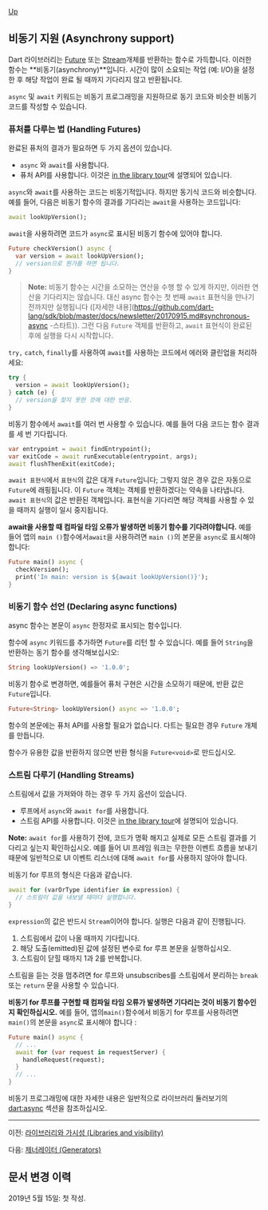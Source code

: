 [Up](./index.md)

##  비동기 지원 (Asynchrony support)

Dart 라이브러리는 [Future](#handling-futures) 또는 [Stream](#handling-streams)개체를 반환하는 함수로 가득합니다.  이러한 함수는 **비동기(asynchrony)**입니다. 시간이 많이 소요되는 작업 (예: I/O)을 설정 한 후 해당 작업이 완료 될 때까지 기다리지 않고 반환됩니다.

`async` 및 `await` 키워드는 비동기 프로그래밍을 지원하므로 동기 코드와 비슷한 비동기 코드를 작성할 수 있습니다.

<p id="handling-futres"/>

###  퓨처를 다루는 법 (Handling Futures)

완료된 퓨처의 결과가 필요하면 두 가지 옵션이 있습니다.

-  `async` 와  `await`를 사용합니다.
- 퓨처 API를 사용합니다. 이것은 [in the library tour](https://dart.dev/guides/libraries/library-tour#future)에 설명되어 있습니다.

`async`와 `await`를 사용하는  코드는 비동기적입니다. 하지만 동기식 코드와 비슷합니다. 예를 들어, 다음은 비동기 함수의 결과를 기다리는 `await`을 사용하는 코드입니다:

```dart
await lookUpVersion();
```

`await`을 사용하려면 코드가 `async`로 표시된 비동기 함수에 있어야 합니다.

```dart
Future checkVersion() async {
  var version = await lookUpVersion();
  // version으로 뭔가를 하면 됩니다.
}
```

> **Note:** 비동기 함수는 시간을 소모하는 연산을 수행 할 수 있게 하지만, 이러한 연산을 기다리지는 않습니다. 대신 async 함수는 첫 번째 `await` 표현식을 만나기 전까지만 실행됩니다 ([자세한 내용](https://github.com/dart-lang/sdk/blob/master/docs/newsletter/20170915.md#synchronous-async -스타트)). 그런 다음 `Future` 객체를 반환하고, `await` 표현식이 완료된 후에 실행을 다시 시작합니다.

`try,` `catch`, `finally`를 사용하여 `await`를 사용하는 코드에서 에러와 클린업을 처리하세요:

```dart
try {
  version = await lookUpVersion();
} catch (e) {
  // version을 찾지 못한 것에 대한 반응.
}
```

비동기 함수에서 `await`를 여러 번 사용할 수 있습니다. 예를 들어 다음 코드는 함수 결과를 세 번 기다립니다.

```dart
var entrypoint = await findEntrypoint();
var exitCode = await runExecutable(entrypoint, args);
await flushThenExit(exitCode);
```

`await 표현식`에서 `표현식`의 값은 대개 `Future`입니다; 그렇지 않은 경우 값은 자동으로 `Future`에 래핑됩니다. 이 `Future` 객체는 객체를 반환하겠다는 약속을 나타냅니다. `await 표현식`의 값은 반환된 객체입니다. 표현식을 기다리면 해당 객체를 사용할 수 있을 때까지 실행이 일시 중지됩니다.

**await을 사용할 때 컴파일 타임 오류가 발생하면 비동기 함수를 기다려야합니다.** 예를 들어 앱의 `main ()`함수에서`await`을 사용하려면 `main ()`의 본문을 `async`로 표시해야 합니다:

```dart
Future main() async {
  checkVersion();
  print('In main: version is ${await lookUpVersion()}');
}
```

<p id="declaring-async-functions"/>

###  비동기 함수 선언 (Declaring async functions)

async 함수는 본문이 `async` 한정자로 표시되는 함수입니다.

함수에 `async` 키워드를 추가하면 `Future`를 리턴 할 수 있습니다. 예를 들어 `String`을 반환하는 동기 함수를 생각해보십시오:

```dart
String lookUpVersion() => '1.0.0';
```

비동기 함수로 변경하면, 예를들어 퓨처 구현은 시간을 소모하기 때문에, 반환 값은 `Future`입니다.

```dart
Future<String> lookUpVersion() async => '1.0.0';
```

함수의 본문에는 퓨처 API를 사용할 필요가 없습니다. 다트는 필요한 경우 `Future` 개체를 만듭니다.

함수가 유용한 값을 반환하지 않으면 반환 형식을 `Future<void>`로 만드십시오.

<p id="handling-streams"/>

###  스트림 다루기 (Handling Streams)

스트림에서 값을 가져와야 하는 경우 두 가지 옵션이 있습니다.

- 루프에서 `async`와 `await for`를 사용합니다.
- 스트림 API를 사용합니다. 이것은 [in the library tour](https://dart.dev/guides/libraries/library-tour#stream)에 설명되어 있습니다.

**Note:** `await for`를 사용하기 전에, 코드가 명확 해지고 실제로 모든 스트림 결과를 기다리고 싶는지 확인하십시오. 예를 들어 UI 프레임 워크는 무한한 이벤트 흐름을 보내기 때문에 일반적으로 UI 이벤트 리스너에 대해 `await for`를 사용하지 않아야 합니다.

비동기 for 루프의 형식은 다음과 같습니다.

```dart
await for (varOrType identifier in expression) {
  // 스트림이 값을 내보낼 때마다 실행합니다.
}
```

`expression`의 값은 반드시 `Stream`이어야 합니다. 실행은 다음과 같이 진행됩니다.

1. 스트림에서 값이 나올 때까지 기다립니다.
2. 해당 도출(emitted)된 값에 설정된 변수로 for 루프 본문을 실행하십시오.
3. 스트림이 닫힐 때까지 1과 2를 반복합니다.

스트림을 듣는 것을 멈추려면 for 루프와 unsubscribes를 스트림에서 분리하는 `break` 또는 `return` 문을 사용할 수 있습니다.

**비동기 for 루프를 구현할 때 컴파일 타임 오류가 발생하면 기다리는 것이 비동기 함수인지 확인하십시오.** 예를 들어, 앱의`main()`함수에서 비동기 for 루프를 사용하려면 `main()`의 본문을 `async`로 표시해야 합니다 :

```dart
Future main() async {
  // ...
  await for (var request in requestServer) {
    handleRequest(request);
  }
  // ...
}
```

비동기 프로그래밍에 대한 자세한 내용은 일반적으로 라이브러리 둘러보기의 [dart:async](https://dart.dev/guides/libraries/library-tour#dartasync---asynchronous-programming) 섹션을 참조하십시오.

---

이전: [라이브러리와 가시성 (Libraries and visibility)](./libraries_and_visibility.md)

다음: [제너레이터 (Generators)](./generators.md)

## 문서 변경 이력

2019년 5월 15일: 첫 작성.
